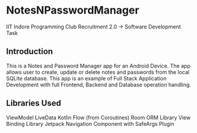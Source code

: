 # NotesNPasswordManager
IIT Indore Programming Club Recruitment 2.0 -> Software Development Task

## Introduction
This is a Notes and Password Manager app for an Android Device. The app allows user to create, update or delete notes and passwords from the local SQLite database. This app is an example of Full Stack Application Development with full Frontend, Backend and Database operation handling.

## Libraries Used
ViewModel
LiveData
Kotlin Flow (from Coroutines)
Room ORM Library
View Binding Library
Jetpack Navigation Component with SafeArgs Plugin

